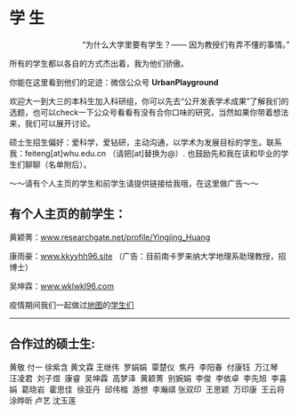 # 学 生 
<p align="right">“为什么大学里要有学生？—— 因为教授们有弄不懂的事情。”</p>
所有的学生都以各自的方式杰出着，我为他们骄傲。

你能在这里看到他们的足迹：微信公众号 **UrbanPlayground**

欢迎大一到大三的本科生加入科研组，你可以先去“公开发表学术成果”了解我们的选题，也可以check一下公众号看看有没有合你口味的研究，当然如果你带着想法来，我们可以展开讨论。

硕士生招生偏好：爱科学，爱钻研，主动沟通，以学术为发展目标的学生。联系我：feiteng[at]whu.edu.cn （请把[at]替换为@）. 也鼓励先和我在读和毕业的学生们聊聊（名单附后）。


～～请有个人主页的学生和前学生请提供链接给我哦，在这里做广告～～

## 有个人主页的前学生：

黄颖菁：www.researchgate.net/profile/Yingjing_Huang  

康雨豪：www.kkyyhh96.site （广告：目前南卡罗来纳大学地理系助理教授，招博士）

吴坤霖：www.wklwkl96.com  

疫情期间我们一起做过[地图](https://only4john.github.io/img/图述简介720低.mp4)的[学生们](https://only4john.github.io/img/地图封底0317.mp4)

---

## 合作过的硕士生:  
黄敬
付一
徐紫含
黄文霖
王继伟 
罗娟娟 
覃楚仪 
焦丹 
李阳春 
付康钰 
万江琴 
汪凌君 
刘子煜 
康睿 
吴坤霖 
高梦泽 
黄颖菁 
别婉娟 
李俊 
李依卓 
李先旭 
李喜娟 
葛晓岩 
霍思佳 
徐亚丹 
邱伟楷 
游想 
李瀚祺 
张双印 
王思颖 
万印康 
王云将 
涂晔昕 
卢艺 
沈玉莲 
  

